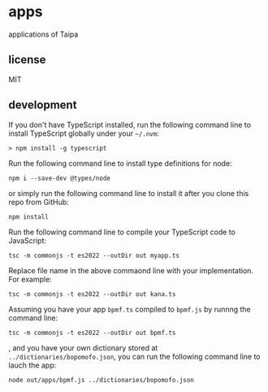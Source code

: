 # apps

applications of Taipa

## license

MIT

## development

If you don't have TypeScript installed, run the following command line to install TypeScript globally under your `~/.nvm`:

`> npm install -g typescript`

Run the following command line to install type definitions for node:

`npm i --save-dev @types/node`

or simply run the following command line to install it after you clone this repo from GitHub:

`npm install`

Run the following command line to compile your TypeScript code to JavaScript:

`tsc -m commonjs -t es2022 --outDir out myapp.ts`

Replace file name in the above commaond line with your implementation. For example:

`tsc -m commonjs -t es2022 --outDir out kana.ts`

Assuming you have your app `bpmf.ts` compiled to `bpmf.js` by runnng the command line:

`tsc -m commonjs -t es2022 --outDir out bpmf.ts`

, and you have your own dictionary stored at `../dictionaries/bopomofo.json`, you can run the following command line to lauch the app:

`node out/apps/bpmf.js ../dictionaries/bopomofo.json`
